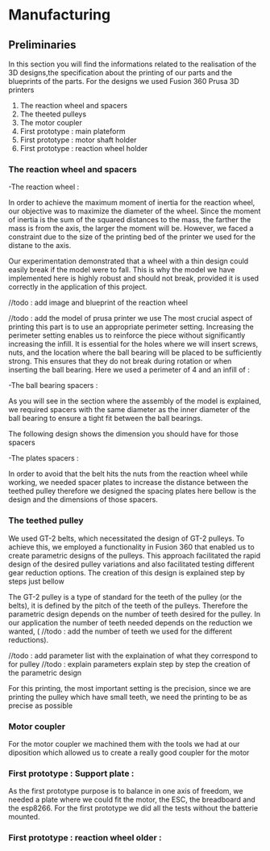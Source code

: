 # Manufacturing

## Preliminaries

In this section you will find the informations related to the realisation of the 3D designs,the specification about the printing of our parts and the blueprints of the parts. For the designs we used Fusion 360 Prusa 3D printers

1. The reaction wheel and spacers
2. The theeted pulleys
3. The motor coupler
4. First prototype : main plateform
5. First prototype : motor shaft holder
6. First prototype : reaction wheel holder
 
### The reaction wheel and spacers

-The reaction wheel : 

In order to achieve the maximum moment of inertia for the reaction wheel, our objective was to maximize the diameter of the wheel. Since the moment of inertia is the sum of the squared distances to the mass, the farther the mass is from the axis, the larger the moment will be. However, we faced a constraint due to the size of the printing bed of the printer we used for the distane to the axis.

Our experimentation demonstrated that a wheel with a thin design could easily break if the model were to fall. This is why the model we have implemented here is highly robust and should not break, provided it is used correctly in the application of this project.

//todo : add image and blueprint of the reaction wheel

//todo : add the model of prusa printer we use
The most crucial aspect of printing this part is to use an appropriate perimeter setting. Increasing the perimeter setting enables us to reinforce the piece without significantly increasing the infill. It is essential for the holes where we will insert screws, nuts, and the location where the ball bearing will be placed to be sufficiently strong. This ensures that they do not break during rotation or when inserting the ball bearing. Here we used a perimeter of 4 and an infill of :


-The ball bearing spacers : 

As you will see in the section where the assembly of the model is explained, we required spacers with the same diameter as the inner diameter of the ball bearing to ensure a tight fit between the ball bearings.

The following design shows the dimension you should have for those spacers

-The plates spacers : 

In order to avoid that the belt hits the nuts from the reaction wheel while working, we needed spacer plates to increase the distance between the teethed pulley therefore we designed the spacing plates here bellow is the design and the dimensions of those spacers.


### The teethed pulley

We used GT-2 belts, which necessitated the design of GT-2 pulleys. To achieve this, we employed a functionality in Fusion 360 that enabled us to create parametric designs of the pulleys. This approach facilitated the rapid design of the desired pulley variations and also facilitated testing different gear reduction options. The creation of this design is explained step by steps just bellow

The GT-2 pulley is a type of standard for the teeth of the pulley (or the belts), it is defined by the pitch of the teeth of the pulleys. Therefore the parametric design depends on the number of teeth desired for the pulley. In our application the number of teeth needed depends on the reduction we wanted, ( //todo : add the number of teeth we used for the different reductions).

//todo : add parameter list with the explaination of what they correspond to for pulley
//todo : explain parameters explain step by step the creation of the parametric design 

For this printing, the most important setting is the precision, since we are printing the pulley which have small teeth, we need the printing to be as precise as possible


### Motor coupler

For the motor coupler we machined them with the tools we had at our diposition which allowed us to create a really good coupler for the motor



### First prototype : Support plate : 

As the first prototype purpose is to balance in one axis of freedom, we needed a plate where we could fit the motor, the ESC, the breadboard and the esp8266. For the first prototype we did all the tests without the batterie mounted.

### First prototype : reaction wheel older : 


